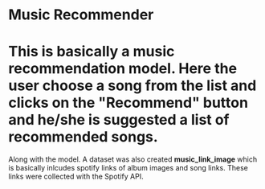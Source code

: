 # Music Recommender
# This is basically a music recommendation model. Here the user choose a song from the list and clicks on the "Recommend" button and he/she is suggested a list of recommended songs.

Along with the model. A dataset was also created **music_link_image** which is basically inlcudes spotify links of album images and song links.
These links were collected with the Spotify API.
